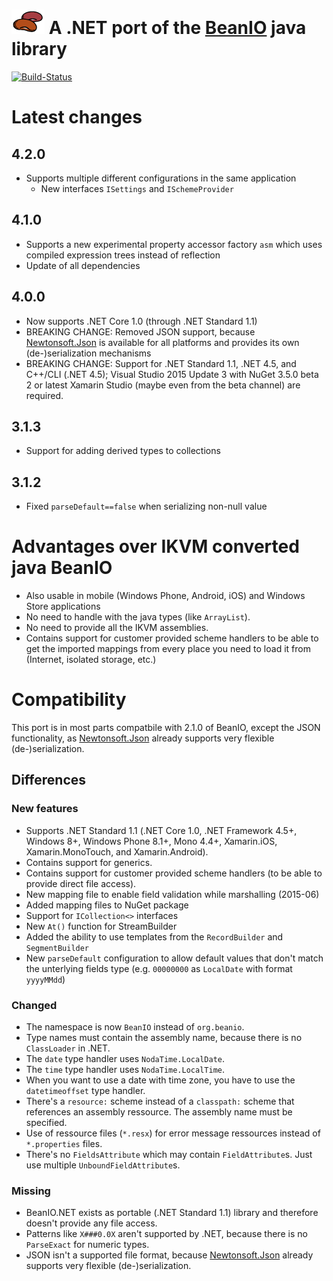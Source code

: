 # ![BeanIO .NET](beanio-logo.png "BeanIO") A .NET port of the [BeanIO](http://beanio.org) java library

[![Build-Status](https://build.fubar-dev.de/guestAuth/app/rest/builds/buildType:%28id:BeanIONet_ReleaseBuild%29/statusIcon)](https://build.fubar-dev.com/viewType.html?buildTypeId=BeanIONet_ReleaseBuild&guest=1)

# Latest changes

## 4.2.0

* Supports multiple different configurations in the same application
	* New interfaces `ISettings` and `ISchemeProvider`

## 4.1.0

* Supports a new experimental property accessor factory `asm` which uses compiled expression trees instead of reflection
* Update of all dependencies

## 4.0.0

* Now supports .NET Core 1.0 (through .NET Standard 1.1)
* BREAKING CHANGE: Removed JSON support, because [Newtonsoft.Json](http://www.newtonsoft.com/json) is available for all platforms and provides its own (de-)serialization mechanisms
* BREAKING CHANGE: Support for .NET Standard 1.1, .NET 4.5, and C++/CLI (.NET 4.5); Visual Studio 2015 Update 3 with NuGet 3.5.0 beta 2 or latest Xamarin Studio (maybe even from the beta channel) are required.

## 3.1.3

* Support for adding derived types to collections

## 3.1.2

* Fixed `parseDefault==false` when serializing non-null value

# Advantages over IKVM converted java BeanIO

* Also usable in mobile (Windows Phone, Android, iOS) and Windows Store applications
* No need to handle with the java types (like `ArrayList`).
* No need to provide all the IKVM assemblies.
* Contains support for customer provided scheme handlers to be able to get the imported mappings from every place you need to load it from (Internet, isolated storage, etc.)

# Compatibility

This port is in most parts compatbile with 2.1.0 of BeanIO, except the JSON functionality, as [Newtonsoft.Json](http://www.newtonsoft.com/json) already supports very flexible (de-)serialization.

## Differences

### New features

* Supports .NET Standard 1.1 (.NET Core 1.0, .NET Framework 4.5+, Windows 8+, Windows Phone 8.1+, Mono 4.4+, Xamarin.iOS, Xamarin.MonoTouch, and Xamarin.Android).
* Contains support for generics.
* Contains support for customer provided scheme handlers (to be able to provide direct file access).
* New mapping file to enable field validation while marshalling (2015-06)
* Added mapping files to NuGet package
* Support for `ICollection<>` interfaces
* New `At()` function for StreamBuilder
* Added the ability to use templates from the `RecordBuilder` and `SegmentBuilder`
* New `parseDefault` configuration to allow default values that don't match the unterlying fields type (e.g. `00000000` as `LocalDate` with format `yyyyMMdd`)

### Changed

* The namespace is now `BeanIO` instead of `org.beanio`.
* Type names must contain the assembly name, because there is no `ClassLoader` in .NET.
* The `date` type handler uses `NodaTime.LocalDate`.
* The `time` type handler uses `NodaTime.LocalTime`.
* When you want to use a date with time zone, you have to use the `datetimeoffset` type handler.
* There's a `resource:` scheme instead of a `classpath:` scheme that references an assembly ressource. The assembly name must be specified.
* Use of ressource files (`*.resx`) for error message ressources instead of `*.properties` files. 
* There's no `FieldsAttribute` which may contain `FieldAttribute`s. Just use multiple `UnboundFieldAttribute`s.

### Missing 

* BeanIO.NET exists as portable (.NET Standard 1.1) library and therefore doesn't provide any file access.
* Patterns like `X###0.0X` aren't supported by .NET, because there is no `ParseExact` for numeric types.
* JSON isn't a supported file format, because [Newtonsoft.Json](http://www.newtonsoft.com/json) already supports very flexible (de-)serialization.
